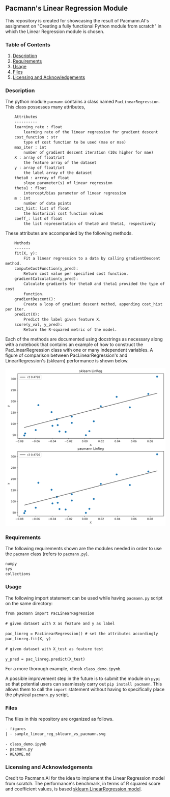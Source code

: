 ## Pacmann's Linear Regression Module

This repository is created for showcasing the result of Pacmann.AI's assignment on "Creating a fully functional Python module from scratch" in which the Linear Regression module is chosen. 

### Table of Contents

1. [Description](#description)
2. [Requirements](#requirements)
3. [Usage](#usage)
4. [Files](#files)
5. [Licensing and Acknowledgements](#licensing)

### Description

The python module `pacmann` contains a class named `PacLinearRegression`. This class possesses many attributes,

```
    Attributes
    ----------
    learning_rate : float
        learning rate of the linear regression for gradient descent
    cost_function : str
        type of cost function to be used (mae or mse)
    max_iter : int
        number of gradient descent iteration (10x higher for mae)
    X : array of float/int
        the feature array of the dataset
    y : array of float/int
        the label array of the dataset
    theta0 : arrray of float
        slope parameter(s) of linear regression
    theta1 : float
        intercept/bias parameter of linear regression
    m : int
        number of data points
    cost_hist: list of float
        the historical cost function values
    coeff_: list of float
        the list representation of theta0 and theta1, respectively
```

These attributes are accompanied by the following methods.

```
    Methods
    -------
    fit(X, y):
        Fit a linear regression to a data by calling gradientDescent method.
    computeCostFunction(y_pred):
        Return cost value per specified cost function.
    gradientCalculation(y_pred):
        Calculate gradients for theta0 and theta1 provided the type of cost
        function.
    gradientDescent():
        Create a loop of gradient descent method, appending cost_hist per iter.
    predict(X):
        Predict the label given feature X.
    score(y_val, y_pred):
        Return the R-squared metric of the model.
```

Each of the methods are documented using docstrings as necessary along with a notebook that contains an example of how to construct the PacLinearRegression class with one or many independent variables. A figure of comparison between PacLinearRegression's and LinearRegression's (sklearn) performance is shown below. 

![sample](figures/sample_linear_reg_sklearn_vs_pacmann.svg)

### Requirements<a name="requirements"></a>

The following requirements shown are the modules needed in order to use the `pacmann` class (refers to `pacmann.py`).

```
numpy
sys
collections
```

### Usage<a name="usage"></a>

The following import statement can be used while having `pacmann.py` script on the same directory:

```
from pacmann import PacLinearRegression

# given dataset with X as feature and y as label

pac_linreg = PacLinearRegression() # set the attributes accordingly 
pac_linreg.fit(X, y)

# given dataset with X_test as feature test

y_pred = pac_linreg.predict(X_test)
```

For a more thorough example, check `class_demo.ipynb`.

A possible improvement step in the future is to submit the module on `pypi` so that potential users can seamlessly carry out `pip install pacmann`. This allows them to call the `import` statement without having to specifically place the physical `pacmann.py` script.

### Files<a name="files"></a>

The files in this repository are organized as follows. 

```
- figures
| - sample_linear_reg_sklearn_vs_pacmann.svg

- class_demo.ipynb
- pacmann.py
- README.md
```

### Licensing and Acknowledgements<a name="licensing"></a>

Credit to Pacmann.AI for the idea to implement the Linear Regression model from scratch. The performance's benchmark, in terms of R squared score and coefficient values, is based [sklearn LinearRegression model](https://scikit-learn.org/stable/modules/generated/sklearn.linear_model.LinearRegression.html).